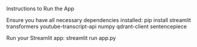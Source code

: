 Instructions to Run the App

Ensure you have all necessary dependencies installed:
pip install streamlit transformers youtube-transcript-api numpy qdrant-client sentencepiece


Run your Streamlit app:
streamlit run app.py
